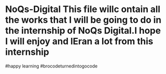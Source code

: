 # NoQs-Digital This file willc ontain all the works that I will be going to do in the internship of NoQs Digital.I hope I will enjoy and lEran a lot from this internship

#happy learning #brocodeturnedintogocode
